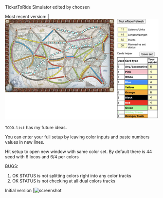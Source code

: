TicketToRide Simulator edited by choosen

Most recent version:
|![screenshot](example.png)

`TODO.list` has my future ideas.

You can enter your full setup 
by leaving color inputs and paste numbers values in new lines.

Hit setup to open new window with same color set. 
By default there is 44 seed with 6 locos and 6/4 per colors

BUGS:
1. OK STATUS is not splitting colors right into any color tracks
1. OK STATUS is not checking at all dual colors tracks

Initial version
|![screenshot](https://github.com/user-attachments/assets/fdb40635-2ffd-4e86-8e83-3cdd9951f226)